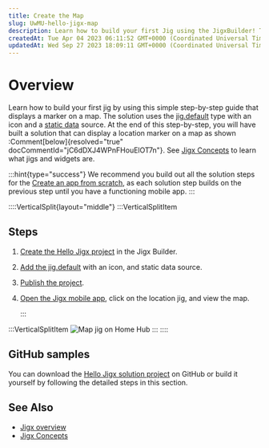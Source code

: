 ```yaml
---
title: Create the Map
slug: UwMU-hello-jigx-map
description: Learn how to build your first Jig using the JigxBuilder! This step-by-step guide walks you through creating a solution project, adding a marker on a map with the jig.default type, utilizing an icon and Static Data source. Discover how to publish your proj
createdAt: Tue Apr 04 2023 06:11:52 GMT+0000 (Coordinated Universal Time)
updatedAt: Wed Sep 27 2023 18:09:11 GMT+0000 (Coordinated Universal Time)
---
```


# Overview

Learn how to build your first jig by using this simple step-by-step guide that displays a marker on a map. The solution uses the [jig.default](https://docs.jigx.com/examples/jigdefault) type with an icon and a [static data](https://docs.jigx.com/examples/static) source. At the end of this step-by-step, you will have built a solution that can display a location marker on a map as shown :Comment[below]{resolved="true" docCommentId="jC6dDXJ4WPnFHouElOT7n"}. See [Jigx Concepts](<./../../Understanding the basics/Jigx Concepts.md>) to learn what jigs and widgets are.

:::hint{type="success"}
We recommend you build out all the solution steps for the [Create an app from scratch](docId:8SeLgEopqiL70vPoV72WY), as each solution step builds on the previous step until you have a functioning mobile app.
:::

::::VerticalSplit{layout="middle"}
:::VerticalSplitItem

## Steps

1. [Create the Hello Jigx project](<./Create the Hello Jigx solution project.md>) in the Jigx Builder.
2. [Add the jig.default](<./Create the Map/Adding the Map Jig.md>) with an icon, and static data source.
3. [Publish the project](<./Create the Map/Publish the project.md>).
4. [Open the Jigx mobile app](<./Create the Map/Run the solution in the app.md>), click on the location jig, and view the map.

   :::

:::VerticalSplitItem
![Map jig on Home Hub](https://archbee-image-uploads.s3.amazonaws.com/x7vdIDH6-ScTprfmi2XXX/5jTu6ueglwO_REh2Am0go_maplight.PNG "Map jig on Home Hub ")
:::
::::

## GitHub samples

You can download the [Hello Jigx solution project](https://github.com/jigx-com/jigx-samples/tree/main/quickstart/hello-jigx-solution) on GitHub or build it yourself by following the detailed steps in this section.

## See Also

- [Jigx overview](docId:BrcaJaBz2U-kT_VaaWOrj)
- [Jigx Concepts](docId:onEMnBqUmgBn6N4kaRYTs)
